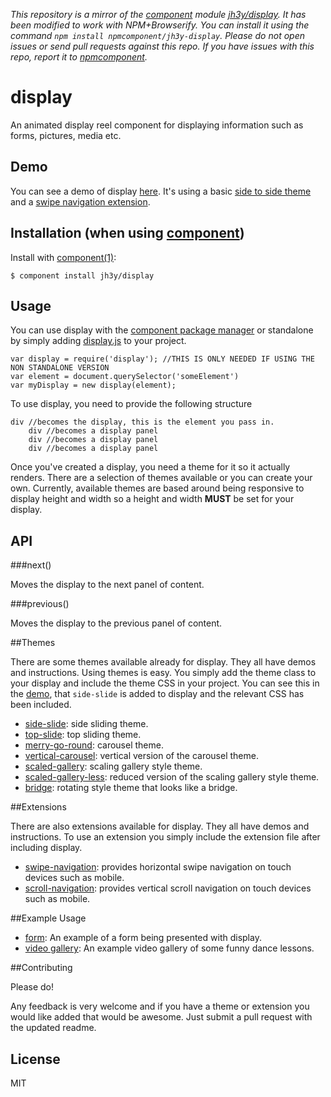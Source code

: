 *This repository is a mirror of the [component](http://component.io) module [jh3y/display](http://github.com/jh3y/display). It has been modified to work with NPM+Browserify. You can install it using the command `npm install npmcomponent/jh3y-display`. Please do not open issues or send pull requests against this repo. If you have issues with this repo, report it to [npmcomponent](https://github.com/airportyh/npmcomponent).*
# display

  An animated display reel component for displaying information such as forms, pictures, media etc.
  
## Demo

You can see a demo of display [here](http://jsfiddle.net/Wvt4z/1/). It's using a basic [side to side theme](https://github.com/jh3y/display-side-slide.theme) and a [swipe navigation extension](https://github.com/jh3y/display-add-swipe-navigation.extension).

## Installation (when using [component](http://component.io))

  Install with [component(1)](http://component.io):

    $ component install jh3y/display

## Usage

You can use display with the [component package manager](http://component.io) or standalone by simply adding [display.js](https://github.com/jh3y/display/blob/master/display.js) to your project.

	var display = require('display'); //THIS IS ONLY NEEDED IF USING THE NON STANDALONE VERSION
	var element = document.querySelector('someElement')
	var myDisplay = new display(element);

To use display, you need to provide the following structure
	
	div //becomes the display, this is the element you pass in.
		div //becomes a display panel
		div //becomes a display panel
		div //becomes a display panel

Once you've created a display, you need a theme for it so it actually renders. There are a selection of themes available or you can create your own. Currently, available themes are based around being responsive to display height and width so a height and width __MUST__ be set for your display.

## API

###next()

Moves the display to the next panel of content.

###previous()

Moves the display to the previous panel of content.

##Themes

There are some themes available already for display. They all have demos and instructions. Using themes is easy. You simply add the theme class to your display and include the theme CSS in your project. You can see this in the [demo](http://jsfiddle.net/Wvt4z/1/), that `side-slide` is added to display and the relevant CSS has been included.

* [side-slide](https://github.com/jh3y/display-side-slide.theme): side sliding theme.
* [top-slide](https://github.com/jh3y/display-top-slide.theme): top sliding theme.
* [merry-go-round](https://github.com/jh3y/display-merry-go-round.theme): carousel theme.
* [vertical-carousel](https://github.com/jh3y/vertical-merry-go-round.theme): vertical version of the carousel theme.
* [scaled-gallery](https://github.com/jh3y/display-scaled-gallery.theme): scaling gallery style theme.
* [scaled-gallery-less](https://github.com/jh3y/display-scaled-gallery-less.theme): reduced version of the scaling gallery style theme.
* [bridge](https://github.com/jh3y/display-bridge.theme): rotating style theme that looks like a bridge.

##Extensions

There are also extensions available for display. They all have demos and instructions. To use an extension you simply include the extension file after including display.

* [swipe-navigation](https://github.com/jh3y/display-add-swipe-navigation.extension): provides horizontal swipe navigation on touch devices such as mobile.
* [scroll-navigation](https://github.com/jh3y/display-add-scroll-navigation.extension): provides vertical scroll navigation on touch devices such as mobile.

##Example Usage

* [form](http://jsfiddle.net/bMEZR/): An example of a form being presented with display.
* [video gallery](http://jsfiddle.net/vCdc3/5/): An example video gallery of some funny dance lessons.

##Contributing

Please do!

Any feedback is very welcome and if you have a theme or extension you would like added that would be awesome. Just submit a pull request with the updated readme.

## License

  MIT
